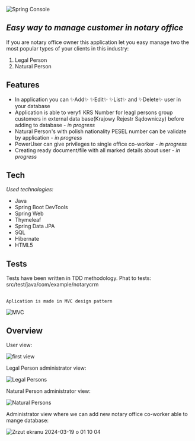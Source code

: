 
![Spring Console](https://github.com/rocesS/notarycrm/assets/73910003/4c376f94-87f3-4ab0-b7c4-34b720360190)

## _Easy way to manage customer in notary office_


If you are notary office owner this application let you easy manage two the most popular types of your clients in this industry:
1. Legal Person
2. Natural Person



## Features

- In application you can ✨Add✨ ✨Edit✨ ✨List✨ and ✨Delete✨ user in your database 
- Application is able to veryfi KRS Number for leagl persons group customers in external data base(Krajowy Rejestr Sądowniczy) before adding to database - _in progress_
- Natural Person's  with polish nationality PESEL number can be validate by application - _in progress_
- PowerUser can give privileges to single office co-worker - _in progress_
- Creating ready document/file with all marked details about user - _in progress_

## Tech

_Used technologies:_
- Java
- Spring Boot DevTools
- Spring Web
- Thymeleaf
- Spring Data JPA
- SQL
- Hibernate
- HTML5


## Tests

Tests have been written in TDD methodology. Phat to tests: src/test/java/com/example/notarycrm

##

```
Aplication is made in MVC design pattern 
```

![MVC](https://github.com/rocesS/notarycrm/assets/73910003/40769821-26b0-479f-9b7b-8fb6eff5fd03)

## Overview

User view:

![first view](https://github.com/rocesS/notarycrm/assets/73910003/9c6321a9-31f6-4f41-a6f8-11c76801ca39)

Legal Person administrator view:

![Legal Persons](https://github.com/rocesS/notarycrm/assets/73910003/7f317fd9-617e-4e72-8609-9b9279249a86)


Natural Person administrator view:

![Natural Persons](https://github.com/rocesS/notarycrm/assets/73910003/857acec4-4ad6-4e4f-bead-7d3fac7ac061)

Administrator view where we can add new notary office co-worker able to mange database:

![Zrzut ekranu 2024-03-19 o 01 10 04](https://github.com/rocesS/notarycrm/assets/73910003/b52923f1-5f2b-4d4d-bba3-b7aa62c72cac)

